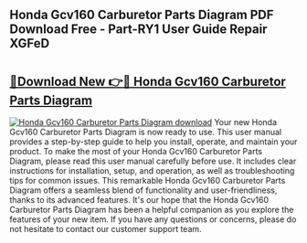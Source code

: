 ## Honda Gcv160 Carburetor Parts Diagram PDF Download Free - Part-RY1 User Guide Repair XGFeD

# <h2><a href="http://dfsgvb6.blite.top/?on=Honda+Gcv160+Carburetor+Parts+Diagram">🔗Download New 👉🔴 Honda Gcv160 Carburetor Parts Diagram</a></h2>

[![Honda Gcv160 Carburetor Parts Diagram download](https://i.imgur.com/lujVjoI.png)](http://dfsgvb6.blite.top/?on=Honda+Gcv160+Carburetor+Parts+Diagram)
Your new Honda Gcv160 Carburetor Parts Diagram is now ready to use. This user manual provides a step-by-step guide to help you install, operate, and maintain your product. To make the most of your Honda Gcv160 Carburetor Parts Diagram, please read this user manual carefully before use. It includes clear instructions for installation, setup, and operation, as well as troubleshooting tips for common issues. This remarkable Honda Gcv160 Carburetor Parts Diagram offers a seamless blend of functionality and user-friendliness, thanks to its advanced features. It's our hope that the Honda Gcv160 Carburetor Parts Diagram has been a helpful companion as you explore the features of your new item. If you have any questions or concerns, please do not hesitate to contact our customer support team.
